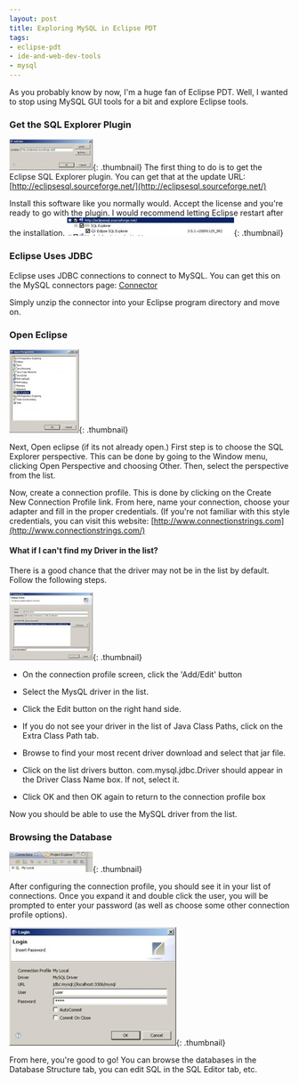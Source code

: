 ```yaml
---
layout: post
title: Exploring MySQL in Eclipse PDT
tags:
- eclipse-pdt
- ide-and-web-dev-tools
- mysql
---
```

As you probably know by now, I'm a huge fan of Eclipse PDT.  Well, I wanted to stop using MySQL GUI tools for a bit and explore Eclipse tools.

### Get the SQL Explorer Plugin

[![](/uploads/2010/1-150x56.jpg)](/uploads/2010/1.jpg){: .thumbnail}
The first thing to do is to get the Eclipse SQL Explorer plugin.  You can get that at the update URL:
[http://eclipsesql.sourceforge.net/](http://eclipsesql.sourceforge.net/)

Install this software like you normally would.  Accept the license and you're ready to go with the plugin.  I would recommend letting Eclipse restart after the installation.
[![](/uploads/2010/2-300x33.jpg)](/uploads/2010/2.jpg){: .thumbnail}

### Eclipse Uses JDBC

Eclipse uses JDBC connections to connect to MySQL.  You can get this on the MySQL connectors page:
[Connector](http://www.mysql.com/products/connector/)

Simply unzip the connector into your Eclipse program directory and move on.

### Open Eclipse

[![](/uploads/2010/3-125x150.jpg)](/uploads/2010/3.jpg){: .thumbnail}

Next, Open eclipse (if its not already open.)  First step is to choose the SQL Explorer perspective.  This can be done by going to the Window menu, clicking Open Perspective and choosing Other.  Then, select the perspective from the list.

Now, create a connection profile.  This is done by clicking on the Create New Connection Profile link.  From here, name your connection, choose your adapter and fill in the proper credentials.  (If you're not familiar with this style credentials, you can visit this website:  [http://www.connectionstrings.com](http://www.connectionstrings.com/)

#### What if I can't find my Driver in the list?

There is a good chance that the driver may not be in the list by default.
Follow the following steps.

[![](/uploads/2010/5-150x122.jpg)](/uploads/2010/5.jpg){: .thumbnail}

* On the connection profile screen, click the 'Add/Edit' button

* Select the MysQL driver in the list.

* Click the Edit button on the right hand side.

* If you do not see your driver in the list of Java Class Paths, click on the Extra Class Path tab.

* Browse to find your most recent driver download and select that jar file.

* Click on the list drivers button.  com.mysql.jdbc.Driver should appear in the Driver Class Name box.  If not, select it.

* Click OK and then OK again to return to the connection profile box

Now you should be able to use the MySQL driver from the list.

### Browsing the Database

[![](/uploads/2010/6-150x37.jpg)](/uploads/2010/6.jpg){: .thumbnail}

After configuring the connection profile, you should see it in your list of connections.  Once you expand it and double click the user, you will be prompted to enter your password (as well as choose some other connection profile options).

[![](/uploads/2010/7-300x213.jpg)](/uploads/2010/7.jpg){: .thumbnail}

From here, you're good to go!  You can browse the databases in the Database Structure tab, you can edit SQL in the SQL Editor tab, etc.
